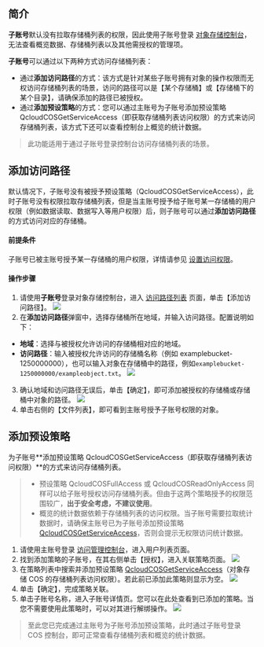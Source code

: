 ## 简介

**子账号**默认没有拉取存储桶列表的权限，因此使用子账号登录 [对象存储控制台](https://console.cloud.tencent.com/cos5)，无法查看概览数据、存储桶列表以及其他需授权的管理项。

**子账号**可以通过以下两种方式访问存储桶列表：
-  通过**添加访问路径**的方式：该方式是针对某些子账号拥有对象的操作权限而无权访问存储桶列表的场景，访问的路径可以是【某个存储桶】或【存储桶下的某个目录】，请确保添加的路径已被授权。
-  通过**添加预设策略**的方式：您可以通过主账号为子账号添加预设策略 QcloudCOSGetServiceAccess（即获取存储桶列表访问权限）的方式来访问存储桶列表，该方式下还可以查看控制台上概览的统计数据。

>此功能适用于通过子账号登录控制台访问存储桶列表的场景。



## 添加访问路径

默认情况下，子账号没有被授予预设策略（QcloudCOSGetServiceAccess），此时子账号没有权限拉取存储桶列表，但是当主账号授予给子账号某一存储桶的用户权限（例如数据读取、数据写入等用户权限）后，则子账号可以通过**添加访问路径**的方式访问对应的存储桶。

#### 前提条件
子账号已被主账号授予某一存储桶的用户权限，详情请参见 [设置访问权限](https://intl.cloud.tencent.com/document/product/436/13315)。

#### 操作步骤

1. 请使用**子账号**登录对象存储控制台，进入 [访问路径列表](https://console.cloud.tencent.com/cos5/access_path) 页面，单击【添加访问路径】。
![](https://main.qcloudimg.com/raw/512e60970fb3ffaa324bb726ac9f8583.png)
2. 在**添加访问路径**弹窗中，选择存储桶所在地域，并输入访问路径。配置说明如下：
 - **地域**：选择与被授权允许访问的存储桶相对应的地域。
 - **访问路径**：输入被授权允许访问的存储桶名称（例如 examplebucket-1250000000），也可以输入对象在存储桶中的路径，例如`examplebucket-1250000000/exampleobject.txt`。
![](https://main.qcloudimg.com/raw/e13f71ba8aba1d91d228587368481d71.jpg)
3. 确认地域和访问路径无误后，单击【确定】，即可添加被授权的存储桶或存储桶中对象的路径。
![](https://main.qcloudimg.com/raw/c2b61ea854984da753abfe0f1369583d.png)
4. 单击右侧的【文件列表】，即可看到主账号授予子账号权限的对象。


## 添加预设策略
为子账号**添加预设策略 QcloudCOSGetServiceAccess（即获取存储桶列表访问权限）**的方式来访问存储桶列表。

>
> - 预设策略 QcloudCOSFullAccess 或 QcloudCOSReadOnlyAccess 同样可以给子账号授权访问存储桶列表。但由于这两个策略授予的权限范围较广，**出于安全考虑，不建议使用**。
> - 概览的统计数据依赖于存储桶列表的访问权限。当子账号需要拉取统计数据时，请确保主账号已为子账号添加预设策略 [QcloudCOSGetServiceAccess](https://console.cloud.tencent.com/cam/policy/detail/2158379&QcloudCOSGetServiceAccess&2)，否则会提示无权限访问统计数据。



1. 请使用主账号登录 [访问管理控制台](https://console.cloud.tencent.com/cam)，进入用户列表页面。
2. 找到添加策略的子账号，在其右侧单击【授权】，进入关联策略页面。
![](https://main.qcloudimg.com/raw/e6b13946f3c7d3ecd2067c78a54661b8.jpg)
3. 在策略列表中搜索并添加预设策略 [QcloudCOSGetServiceAccess](https://console.cloud.tencent.com/cam/policy/detail/2158379&QcloudCOSGetServiceAccess&2)（对象存储 COS 的存储桶列表访问权限）。若此前已添加此策略则显示为空。
![](https://main.qcloudimg.com/raw/3701e6420ded77172a8b0b8ddb3acf53.png)
4. 单击【确定】，完成策略关联。
5. 单击子账号名称，进入子账号详情页。您可以在此处查看到已添加的策略。当您不需要使用此策略时，可以对其进行解绑操作。
![](https://main.qcloudimg.com/raw/4838b56dcd10ad942ee672c768cc5e9d.png)
>至此您已完成通过主账号为子账号添加预设策略，此时通过子账号登录 COS 控制台，即可正常查看存储桶列表和概览的统计数据。
